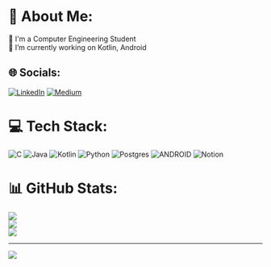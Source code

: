 # 💫 About Me:
🌱 I'm a Computer Engineering Student<br>🔭 I’m currently working on Kotlin, Android<br>


## 🌐 Socials:
[![LinkedIn](https://img.shields.io/badge/LinkedIn-%230077B5.svg?logo=linkedin&logoColor=white)](https://linkedin.com/in/ozge-alma/) [![Medium](https://img.shields.io/badge/Medium-12100E?logo=medium&logoColor=white)](https://medium.com/@ozgeealma) 

# 💻 Tech Stack:
![C](https://img.shields.io/badge/c-%2300599C.svg?style=for-the-badge&logo=c&logoColor=white) ![Java](https://img.shields.io/badge/java-%23ED8B00.svg?style=for-the-badge&logo=java&logoColor=white) ![Kotlin](https://img.shields.io/badge/kotlin-%230095D5.svg?style=for-the-badge&logo=kotlin&logoColor=white) ![Python](https://img.shields.io/badge/python-3670A0?style=for-the-badge&logo=python&logoColor=ffdd54) ![Postgres](https://img.shields.io/badge/postgres-%23316192.svg?style=for-the-badge&logo=postgresql&logoColor=white) ![ANDROID](https://img.shields.io/badge/android-%2320232a.svg?style=for-the-badge&logo=android&logoColor=%a4c639) ![Notion](https://img.shields.io/badge/Notion-%23000000.svg?style=for-the-badge&logo=notion&logoColor=white)
# 📊 GitHub Stats:
![](https://github-readme-stats.vercel.app/api?username=ozgealma&theme=city_light&hide_border=false&include_all_commits=false&count_private=true)<br/>
![](https://github-readme-streak-stats.herokuapp.com/?user=ozgealma&theme=city_light&hide_border=false)<br/>
![](https://github-readme-stats.vercel.app/api/top-langs/?username=ozgealma&theme=city_light&hide_border=false&include_all_commits=false&count_private=true&layout=compact)

---
[![](https://visitcount.itsvg.in/api?id=ozgealma&icon=0&color=1)](https://visitcount.itsvg.in)

<!-- Proudly created with GPRM ( https://gprm.itsvg.in ) -->
